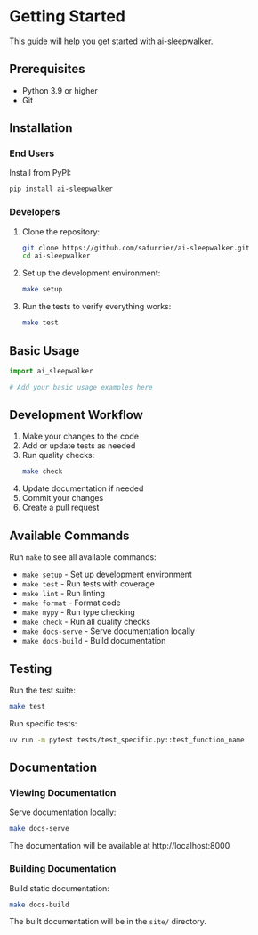 # Getting Started

This guide will help you get started with ai-sleepwalker.

## Prerequisites

- Python 3.9 or higher
- Git

## Installation

### End Users

Install from PyPI:
```bash
pip install ai-sleepwalker
```

### Developers

1. Clone the repository:
   ```bash
   git clone https://github.com/safurrier/ai-sleepwalker.git
   cd ai-sleepwalker
   ```

2. Set up the development environment:
   ```bash
   make setup
   ```

3. Run the tests to verify everything works:
   ```bash
   make test
   ```

## Basic Usage

```python
import ai_sleepwalker

# Add your basic usage examples here
```

## Development Workflow

1. Make your changes to the code
2. Add or update tests as needed
3. Run quality checks:
   ```bash
   make check
   ```
4. Update documentation if needed
5. Commit your changes
6. Create a pull request

## Available Commands

Run `make` to see all available commands:

- `make setup` - Set up development environment
- `make test` - Run tests with coverage
- `make lint` - Run linting
- `make format` - Format code
- `make mypy` - Run type checking
- `make check` - Run all quality checks
- `make docs-serve` - Serve documentation locally
- `make docs-build` - Build documentation

## Testing

Run the test suite:
```bash
make test
```

Run specific tests:
```bash
uv run -m pytest tests/test_specific.py::test_function_name
```

## Documentation

### Viewing Documentation

Serve documentation locally:
```bash
make docs-serve
```

The documentation will be available at http://localhost:8000

### Building Documentation

Build static documentation:
```bash
make docs-build
```

The built documentation will be in the `site/` directory.